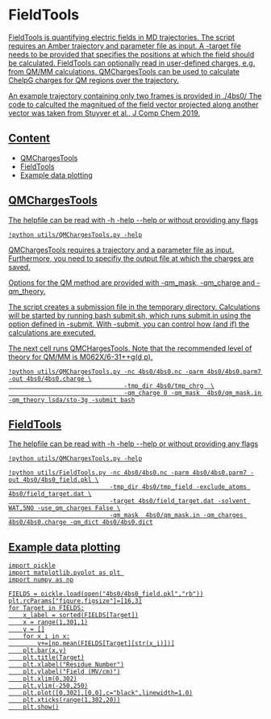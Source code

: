 # FieldTools
<a target="_blank" href="https://colab.research.google.com/github/bunzela/FieldTools/blob/main/FieldTools%20Tutorial.ipynb">
  
FieldTools is quantifying electric fields in MD trajectories. The script requires an Amber trajectory and parameter file as input. A -target file needs to be provided that specifies the positions at which the field should be calculated. FieldTools can optionally read in user-defined charges, e.g. from QM/MM calculations. QMChargesTools can be used to calculate ChelpG charges for QM regions over the trajectory. 

An example trajectory containing only two frames is provided in ./4bs0/
The code to calculted the magnitued of the field vector projected along another vector was taken from Stuyver et al., J Comp Chem 2019. 

## Content
- QMChargesTools
- FieldTools
- Example data plotting

## QMChargesTools
The helpfile can be read with -h -help --help or without providing any flags
```
!python utils/QMChargesTools.py -help
```
QMChargesTools requires a trajectory and a parameter file as input. Furthermore, you need to specifiy the output file at which the charges are saved.

Options for the QM method are provided with -qm_mask, -qm_charge and -qm_theory.

The script creates a submission file in the temporary directory. Calculations will be started by running bash submit.sh, which runs submit.in using the option defined in -submit. With -submit, you can control how (and if) the calculations are executed.

The next cell runs QMCHargesTools. Note that the recommended level of theory for QM/MM is M062X/6-31++g(d,p).
```
!python utils/QMChargesTools.py -nc 4bs0/4bs0.nc -parm 4bs0/4bs0.parm7 -out 4bs0/4bs0.charge \
                                -tmp_dir 4bs0/tmp_chrg  \
                                -qm_charge 0 -qm_mask  4bs0/qm_mask.in -qm_theory lsda/sto-3g -submit bash
```

## FieldTools
The helpfile can be read with -h -help --help or without providing any flags
```
!python utils/QMChargesTools.py -help
```

```
!python utils/FieldTools.py -nc 4bs0/4bs0.nc -parm 4bs0/4bs0.parm7 -out 4bs0/4bs0_field.pkl \
                            -tmp_dir 4bs0/tmp_field -exclude_atoms 4bs0/field_target.dat \
                            -target 4bs0/field_target.dat -solvent WAT,5NO -use_qm_charges False \
                            -qm_mask  4bs0/qm_mask.in -qm_charges 4bs0/4bs0.charge -qm_dict 4bs0/4bs0.dict
```

## Example data plotting
```
import pickle
import matplotlib.pyplot as plt 
import numpy as np

FIELDS = pickle.load(open("4bs0/4bs0_field.pkl","rb"))
plt.rcParams["figure.figsize"]=[16,3]
for Target in FIELDS:
    x_label = sorted(FIELDS[Target])
    x = range(1,301,1)
    y = []
    for x_i in x:
        y+=[np.mean(FIELDS[Target][str(x_i)])]
    plt.bar(x,y)
    plt.title(Target)
    plt.xlabel("Residue Number")
    plt.ylabel("Field (MV/cm)")
    plt.xlim(0,302)
    plt.ylim(-250,250)
    plt.plot([0,302],[0,0],c="black",linewidth=1.0)
    plt.xticks(range(1,302,20))
    plt.show()
```
